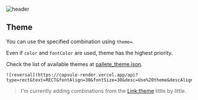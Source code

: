 ![header](https://capsule-render.vercel.app/api?color=gradient&customColorList=0,2,2,5,30)
## Theme
 You can use the specified combination using `theme=`.

 Even if `color` and `fontColor` are used, theme has the highest priority.

 Check the list of available themes at [pallete_theme.json](https://github.com/kyechan99/capsule-render/blob/master/src/pallete_theme.json).

 ```
 ![reversal](https://capsule-render.vercel.app/api?type=rect&text=RECT&fontAlign=30&fontSize=30&desc=Use%20theme&descAlign=60&descAlignY=50&theme=radical)
 ```

 > I'm currently adding combinations from the [Link:theme](https://github.com/anuraghazra/github-readme-stats/blob/master/themes/README.md) little by little.
